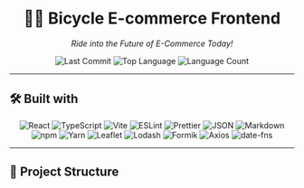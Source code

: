 <h1 align="center">🚴‍♂️ Bicycle E-commerce Frontend</h1>

<p align="center"><em>Ride into the Future of E-Commerce Today!</em></p>

<p align="center">
  <img src="https://img.shields.io/github/last-commit/BaoCoder288203/-Web-Site-Bicycle_E-commerce_FE?style=flat-square" alt="Last Commit">
  <img src="https://img.shields.io/github/languages/top/BaoCoder288203/-Web-Site-Bicycle_E-commerce_FE?style=flat-square" alt="Top Language">
  <img src="https://img.shields.io/github/languages/count/BaoCoder288203/-Web-Site-Bicycle_E-commerce_FE?style=flat-square" alt="Language Count">
</p>

---

## 🛠️ Built with

<p align="center">
  <img src="https://img.shields.io/badge/React-20232A?style=for-the-badge&logo=react&logoColor=61DAFB" alt="React">
  <img src="https://img.shields.io/badge/TypeScript-3178C6?style=for-the-badge&logo=typescript&logoColor=white" alt="TypeScript">
  <img src="https://img.shields.io/badge/Vite-646CFF?style=for-the-badge&logo=vite&logoColor=white" alt="Vite">
  <img src="https://img.shields.io/badge/ESLint-4B32C3?style=for-the-badge&logo=eslint&logoColor=white" alt="ESLint">
  <img src="https://img.shields.io/badge/Prettier-F7B93E?style=for-the-badge&logo=prettier&logoColor=black" alt="Prettier">
  <img src="https://img.shields.io/badge/JSON-000000?style=for-the-badge&logo=json&logoColor=white" alt="JSON">
  <img src="https://img.shields.io/badge/Markdown-000000?style=for-the-badge&logo=markdown&logoColor=white" alt="Markdown">
  <img src="https://img.shields.io/badge/npm-CB3837?style=for-the-badge&logo=npm&logoColor=white" alt="npm">
  <img src="https://img.shields.io/badge/Yarn-2C8EBB?style=for-the-badge&logo=yarn&logoColor=white" alt="Yarn">
  <img src="https://img.shields.io/badge/Leaflet-199900?style=for-the-badge&logo=leaflet&logoColor=white" alt="Leaflet">
  <img src="https://img.shields.io/badge/Lodash-3492FF?style=for-the-badge&logo=lodash&logoColor=white" alt="Lodash">
  <img src="https://img.shields.io/badge/Formik-3B3B3B?style=for-the-badge&logo=formik&logoColor=white" alt="Formik">
  <img src="https://img.shields.io/badge/Axios-5A29E4?style=for-the-badge&logo=axios&logoColor=white" alt="Axios">
  <img src="https://img.shields.io/badge/date--fns-FF4D4D?style=for-the-badge&logoColor=white" alt="date-fns">
</p>

---

## 📂 Project Structure

